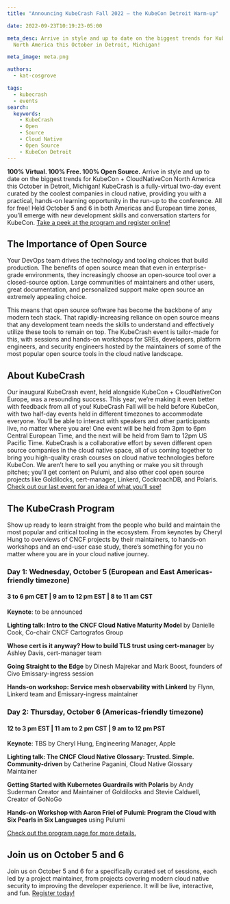 ```yaml
---
title: "Announcing KubeCrash Fall 2022 — the KubeCon Detroit Warm-up"

date: 2022-09-23T10:19:23-05:00

meta_desc: Arrive in style and up to date on the biggest trends for KubeCon + CloudNativeCon
  North America this October in Detroit, Michigan!

meta_image: meta.png

authors:
  - kat-cosgrove

tags:
  - kubecrash
  - events
search:
  keywords:
    - KubeCrash
    - Open
    - Source
    - Cloud Native
    - Open Source
    - KubeCon Detroit
---
```


**100% Virtual. 100% Free. 100% Open Source.** Arrive in style and up to date on the biggest trends for KubeCon + CloudNativeCon North America this October in Detroit, Michigan! KubeCrash is a fully-virtual two-day event curated by the coolest companies in cloud native, providing you with a practical, hands-on learning opportunity in the run-up to the conference. All for free! Held October 5 and 6 in both Americas and European time zones, you’ll emerge with new development skills and conversation starters for KubeCon. [Take a peek at the program and register online!](https://www.kubecrash.io/)

<!--more-->

## The Importance of Open Source

Your DevOps team drives the technology and tooling choices that build production. The benefits of open source mean that even in enterprise-grade environments, they increasingly choose an open-source tool over a closed-source option. Large communities of maintainers and other users, great documentation, and personalized support make open source an extremely appealing choice.

This means that open source software has become the backbone of any modern tech stack. That rapidly-increasing reliance on open source means that any development team needs the skills to understand and effectively utilize these tools to remain on top. The KubeCrash event is tailor-made for this, with sessions and hands-on workshops for SREs, developers, platform engineers, and security engineers hosted by the maintainers of some of the most popular open source tools in the cloud native landscape.

## About KubeCrash

Our inaugural KubeCrash event, held alongside KubeCon + CloudNativeCon Europe, was a resounding success. This year, we’re making it even better with feedback from all of you!
KubeCrash Fall will be held before KubeCon, with two half-day events held in different timezones to accommodate everyone. You’ll be able to interact with speakers and other participants live, no matter where you are! One event will be held from 3pm to 6pm Central European Time, and the next will be held from 9am to 12pm US Pacific Time.
KubeCrash is a collaborative effort by seven different open source companies in the cloud native space, all of us coming together to bring you high-quality crash courses on cloud native technologies before KubeCon. We aren’t here to sell you anything or make you sit through pitches; you’ll get content on Pulumi, and also other cool open source projects like Goldilocks, cert-manager, Linkerd, CockroachDB, and Polaris. [Check out our last event for an idea of what you’ll see!](https://www.kubecrash.io/past-events)

## The KubeCrash Program

Show up ready to learn straight from the people who build and maintain the most popular and critical tooling in the ecosystem. From keynotes by Cheryl Hung to overviews of CNCF projects by their maintainers, to hands-on workshops and an end-user case study, there’s something for you no matter where you are in your cloud native journey.

### Day 1: Wednesday, October 5 (European and East Americas-friendly timezone)

#### 3 to 6 pm CET | 9 am to 12 pm EST | 8 to 11 am CST

**Keynote**: to be announced

**Lighting talk: Intro to the CNCF Cloud Native Maturity Model** by Danielle Cook, Co-chair CNCF Cartografos Group

**Whose cert is it anyway? How to build TLS trust using cert-manager** by Ashley Davis, cert-manager team

**Going Straight to the Edge** by Dinesh Majrekar and Mark Boost, founders of Civo
Emissary-ingress session

**Hands-on workshop: Service mesh observability with Linkerd** by Flynn, Linkerd team and Emissary-ingress maintainer

### Day 2: Thursday, October 6 (Americas-friendly timezone)

#### 12 to 3 pm EST | 11 am to 2 pm CST | 9 am to 12 pm PST

**Keynote**: TBS by Cheryl Hung, Engineering Manager, Apple

**Lighting talk: The CNCF Cloud Native Glossary: Trusted. Simple. Community-driven** by Catherine Paganini, Cloud Native Glossary Maintainer

**Getting Started with Kubernetes Guardrails with Polaris** by Andy Suderman Creator and Maintainer of Goldilocks and Stevie Caldwell, Creator of GoNoGo

**Hands-on Workshop with Aaron Friel of Pulumi: Program the Cloud with Six Pearls in Six Languages** using Pulumi

[Check out the program page for more details.](http://kubecrash.io/program)

## Join us on October 5 and 6

Join us on October 5 and 6 for a specifically curated set of sessions, each led by a project maintainer, from projects covering modern cloud native security to improving the developer experience. It will be live, interactive, and fun. [Register today!](https://www.kubecrash.io/)
